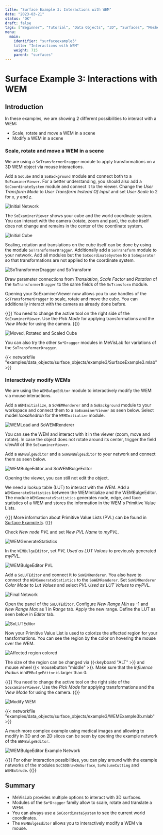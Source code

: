 ```yaml
---
title: "Surface Example 3: Interactions with WEM"
date: "2023-03-21"
status: "OK"
draft: false
tags: ["Beginner", "Tutorial", "Data Objects", "3D", "Surfaces", "Meshes", "WEM"]
menu: 
  main:
    identifier: "surfaceexample3"
    title: "Interactions with WEM"
    weight: 715
    parent: "surfaces"
---
```

# Surface Example 3: Interactions with WEM

## Introduction
In these examples, we are showing 2 different possibilities to interact with a WEM:
* Scale, rotate and move a WEM in a scene
* Modify a WEM in a scene

### Scale, rotate and move a WEM in a scene
We are using a `SoTransformerDragger` module to apply transformations on a 3D WEM object via mouse interactions.

Add a `SoCube` and a `SoBackground` module and connect both to a `SoExaminerViewer`. For a better understanding, you should also add a `SoCoordinateSystem` module and connect it to the viewer. Change the *User Transform Mode* to *User Transform Instead Of Input* and set *User Scale* to 2 for *x*, *y* and *z*.

![Initial Network](/images/tutorials/dataobjects/surfaces/WEMExample3_1.png "Initial Network")

The `SoExaminerViewer` shows your cube and the world coordinate system. You can interact with the camera (rotate, zoom and pan), the cube itself does not change and remains in the center of the coordinate system.

![Initial Cube](/images/tutorials/dataobjects/surfaces/WEMExample3_2.png "Initial Cube")

Scaling, rotation and translations on the cube itself can be done by using the module `SoTransformerDragger`. Additionally add a `SoTransform` module to your network. Add all modules but the `SoCoordinateSystem` to a `SoSeparator` so that transformations are not applied to the coordinate system.

![SoTransformerDragger and SoTransform](/images/tutorials/dataobjects/surfaces/WEMExample3_3.png "SoTransformerDragger and SoTransform")

Draw parameter connections from *Translation*, *Scale Factor* and *Rotation* of the `SoTransformerDragger` to the same fields of the `SoTransform` module.

Opening your SoExaminerViewer now allows you to use handles of the `SoTransformerDragger` to scale, rotate and move the cube. You can additionally interact with the camera as already done before.

{{<alert class="info" caption="Info">}}
You need to change the active tool on the right side of the `SoExaminerViewer`. Use the *Pick Mode* for applying transformations and the *View Mode* for using the camera.
{{</alert>}}

![Moved, Rotated and Scaled Cube](/images/tutorials/dataobjects/surfaces/WEMExample3_4.png "Moved, Rotated and Scaled Cube")

You can also try the other `So*Dragger` modules in MeVisLab for variations of the `SoTransformerDragger`.

{{< networkfile "examples/data_objects/surface_objects/example3/SurfaceExample3.mlab" >}}

### Interactively modify WEMs
We are using the `WEMBulgeEditor` module to interactively modify the WEM via mouse interactions.

Add a `WEMInitialize`, a `SoWEMRenderer` and a `SoBackground` module to your workspace and connect them to a `SoExaminerViewer` as seen below. Select model *Icosahedron* for the `WEMInitialize` module.

![WEMLoad and SoWEMRenderer](/images/tutorials/dataobjects/surfaces/WEMExample3_5.png "WEMLoad and SoWEMRenderer")

You can see the WEM and interact with it in the viewer (zoom, move and rotate). In case the object does not rotate around its center, trigger the field *viewAll* of the `SoExaminerViewer`.

Add a `WEMBulgeEditor` and a `SoWEMBulgeEditor` to your network and connect them as seen below. 

![WEMBulgeEditor and SoWEMBulgeEditor](/images/tutorials/dataobjects/surfaces/WEMExample3_6.png "WEMBulgeEditor and SoWEMBulgeEditor")

Opening the viewer, you can still not edit the object.

We need a lookup table (LUT) to interact with the WEM. Add a `WEMGenerateStatistics` between the WEMInitialize and the WEMBulgeEditor. The module `WEMGenerateStatistics` generates node, edge, and face statistics of a WEM and stores the information in the WEM's Primitive Value Lists.

{{<alert class="info" caption="Info">}}
More information about Primitive Value Lists (PVL) can be found in [Surface Example 5](/tutorials/dataobjects/surfaces/surfaceexample5).
{{</alert>}}

Check *New node PVL* and set *New PVL Name* to *myPVL*.

![WEMGenerateStatistics](/images/tutorials/dataobjects/surfaces/WEMExample3_7.png "WEMGenerateStatistics")

In the `WEMBulgeEditor`, set *PVL Used as LUT Values* to previously generated *myPVL*.

![WEMBulgeEditor PVL](/images/tutorials/dataobjects/surfaces/WEMExample3_8.png "WEMBulgeEditor PVL")

Add a `SoLUTEditor` and connect it to `SoWEMRenderer`. You also have to connect the `WEMGenerateStatistics` to the `SoWEMRenderer`. Set `SoWEMRenderer` *Color Mode* to *Lut Values* and select *PVL Used as LUT Values* to *myPVL*.

![Final Network](/images/tutorials/dataobjects/surfaces/WEMExample3_10.png "Final Network")

Open the panel of the `SoLUTEditor`. Configure *New Range Min* as -1 and *New Range Max* as 1 in *Range* tab. Apply the new range. Define the LUT as seen below in *Editor* tab.

![SoLUTEditor](/images/tutorials/dataobjects/surfaces/WEMExample3_9.png "SoLUTEditor")

Now your Primitive Value List is used to colorize the affected region for your tansformations. You can see the region by the color on hovering the mouse over the WEM.

![Affected region colored](/images/tutorials/dataobjects/surfaces/Affected_Region.png "Affected region colored")

The size of the region can be changed via {{<keyboard "ALT" >}} and mouse wheel {{< mousebutton "middle" >}}. Make sure that the *Influence Radius* in `WEMBulgeEditor` is larger than 0.

{{<alert class="info" caption="Info">}}
You need to change the active tool on the right side of the `SoExaminerViewer`. Use the *Pick Mode* for applying transformations and the *View Mode* for using the camera.
{{</alert>}}

![Modify WEM](/images/tutorials/dataobjects/surfaces/Modify.png "Modify WEM")

{{< networkfile "examples/data_objects/surface_objects/example3/WEMExample3b.mlab" >}}

A much more complex example using medical images and allowing to modify in 3D and on 2D slices can be seen by opening the example network of the `WEMBulgeEditor`.

![WEMBulgeEditor Example Network](/images/tutorials/dataobjects/surfaces/WEMExample3_11.png "WEMBulgeEditor Example Network")

{{<alert class="info" caption="Info">}}
For other interaction possibilities, you can play around with the example networks of the modules `SoCSODrawOnSurface`, `SoVolumeCutting` and `WEMExtrude`.
{{</alert>}}

## Summary
* MeVisLab provides multiple options to interact with 3D surfaces.
* Modules of the `So*Dragger` family allow to scale, rotate and translate a WEM.
* You can always use a `SoCoordinateSystem` to see the current world coordinates.
* The `WEMBulgeEditor` allows you to interactively modify a WEM via mouse.
